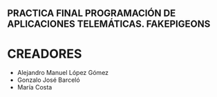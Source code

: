 ## PRACTICA FINAL PROGRAMACIÓN DE APLICACIONES TELEMÁTICAS. FAKEPIGEONS
# CREADORES
- Alejandro Manuel López Gómez
- Gonzalo José Barceló
- María Costa
